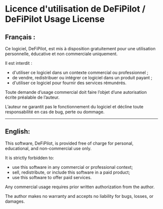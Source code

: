 # Licence d'utilisation de DeFiPilot / DeFiPilot Usage License

## Français :

Ce logiciel, DeFiPilot, est mis à disposition gratuitement pour une utilisation personnelle, éducative et non commerciale uniquement.

Il est interdit :
- d'utiliser ce logiciel dans un contexte commercial ou professionnel ;
- de vendre, redistribuer ou intégrer ce logiciel dans un produit payant ;
- d'utiliser ce logiciel pour fournir des services rémunérés.

Toute demande d’usage commercial doit faire l’objet d’une autorisation écrite préalable de l’auteur.

L’auteur ne garantit pas le fonctionnement du logiciel et décline toute responsabilité en cas de bug, perte ou dommage.

---

## English:

This software, DeFiPilot, is provided free of charge for personal, educational, and non-commercial use only.

It is strictly forbidden to:
- use this software in any commercial or professional context;
- sell, redistribute, or include this software in a paid product;
- use this software to offer paid services.

Any commercial usage requires prior written authorization from the author.

The author makes no warranty and accepts no liability for bugs, losses, or damages.
